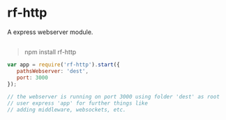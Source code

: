 # rf-http

A express webserver module.


##

>npm install rf-http

```js
var app = require('rf-http').start({
   pathsWebserver: 'dest',
   port: 3000
});

// the webserver is running on port 3000 using folder 'dest' as root
// user express 'app' for further things like
// adding middleware, websockets, etc.
```
